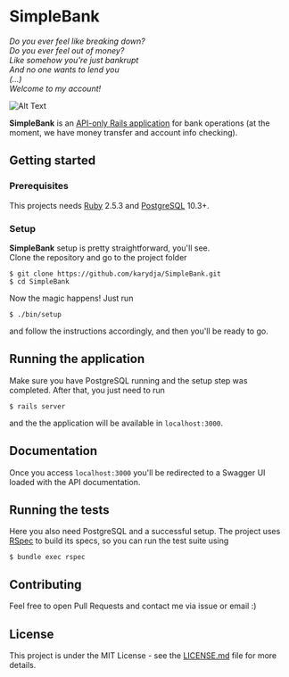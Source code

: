 # SimpleBank

*Do you ever feel like breaking down?*\
*Do you ever feel out of money?*\
*Like somehow you're just bankrupt*\
*And no one wants to lend you*\
*(...)*\
*Welcome to my account!*

![Alt Text](https://media.giphy.com/media/mwEM69M5NInxm/giphy.gif)

**SimpleBank** is an [API-only Rails application](https://guides.rubyonrails.org/api_app.html) for bank operations (at the moment, we have money transfer and account info checking).

## Getting started

### Prerequisites
This projects needs [Ruby](https://www.ruby-lang.org/en/downloads/) 2.5.3 and [PostgreSQL](https://www.postgresql.org) 10.3+.

### Setup
**SimpleBank** setup is pretty straightforward, you'll see.\
Clone the repository and go to the project folder
```
$ git clone https://github.com/karydja/SimpleBank.git
$ cd SimpleBank
```
Now the magic happens! Just run
```
$ ./bin/setup
```
and follow the instructions accordingly, and then you'll be ready to go.

## Running the application
Make sure you have PostgreSQL running and the setup step was completed.  After that, you just need to run
```
$ rails server
```
and the the application will be available in `localhost:3000`.

## Documentation
Once you access `localhost:3000` you'll be redirected to a Swagger UI loaded with the API documentation.

## Running the tests
Here you also need PostgreSQL and a successful setup. The project uses [RSpec](https://github.com/rspec/rspec-rails) to build its specs, so you can run the test suite using
```
$ bundle exec rspec
```

## Contributing
Feel free to open Pull Requests and contact me via issue or email :)

## License
This project is under the MIT License - see the [LICENSE.md](LICENSE.md) file for more details.
